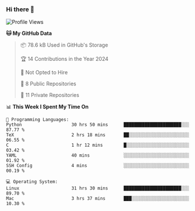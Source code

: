 ### Hi there 👋

<!--
**huayuan4396/huayuan4396** is a ✨ _special_ ✨ repository because its `README.md` (this file) appears on your GitHub profile.

Here are some ideas to get you started:

- 🔭 I’m currently working on ...
- 🌱 I’m currently learning ...
- 👯 I’m looking to collaborate on ...
- 🤔 I’m looking for help with ...
- 💬 Ask me about ...
- 📫 How to reach me: ...
- 😄 Pronouns: ...
- ⚡ Fun fact: ...
-->

<!--START_SECTION:waka-->
![Profile Views](http://img.shields.io/badge/Profile%20Views-0-blue)

**🐱 My GitHub Data** 

> 📦 78.6 kB Used in GitHub's Storage 
 > 
> 🏆 14 Contributions in the Year 2024
 > 
> 🚫 Not Opted to Hire
 > 
> 📜 8 Public Repositories 
 > 
> 🔑 11 Private Repositories 
 > 
📊 **This Week I Spent My Time On** 

```text
💬 Programming Languages: 
Python                   30 hrs 50 mins      ██████████████████████░░░   87.77 % 
TeX                      2 hrs 18 mins       ██░░░░░░░░░░░░░░░░░░░░░░░   06.55 % 
C                        1 hr 12 mins        █░░░░░░░░░░░░░░░░░░░░░░░░   03.42 % 
YAML                     40 mins             ░░░░░░░░░░░░░░░░░░░░░░░░░   01.92 % 
SSH Config               4 mins              ░░░░░░░░░░░░░░░░░░░░░░░░░   00.19 % 

💻 Operating System: 
Linux                    31 hrs 30 mins      ██████████████████████░░░   89.70 % 
Mac                      3 hrs 37 mins       ███░░░░░░░░░░░░░░░░░░░░░░   10.30 % 
```


<!--END_SECTION:waka-->
